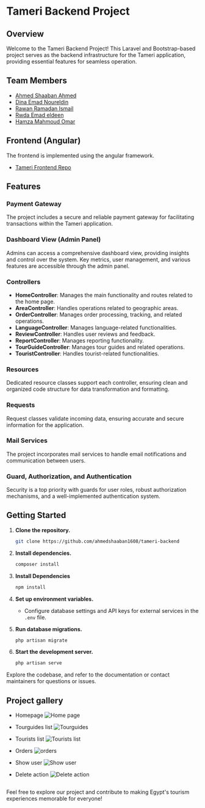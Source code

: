 # Tameri Backend Project

## Overview

Welcome to the Tameri Backend Project! This Laravel and Bootstrap-based project serves as the backend infrastructure for the Tameri application, providing essential features for seamless operation.

## Team Members
- [Ahmed Shaaban Ahmed](https://github.com/ahmedshaaban1608)
- [Dina Emad Noureldin](https://github.com/dinaemad88)
- [Rawan Ramadan Ismail](https://github.com/rawanramadan22)
- [Rwda Emad eldeen](https://github.com/rwda)
- [Hamza Mahmoud Omar](https://github.com/hamza-halawa2020)


## Frontend (Angular)
The frontend is implemented using the angular framework.
- [Tameri Frontend Repo](https://github.com/ahmedshaaban1608/Ta-meri)

## Features

### Payment Gateway

The project includes a secure and reliable payment gateway for facilitating transactions within the Tameri application.

### Dashboard View (Admin Panel)

Admins can access a comprehensive dashboard view, providing insights and control over the system. Key metrics, user management, and various features are accessible through the admin panel.

### Controllers

- **HomeController**: Manages the main functionality and routes related to the home page.
- **AreaController**: Handles operations related to geographic areas.
- **OrderController**: Manages order processing, tracking, and related operations.
- **LanguageController**: Manages language-related functionalities.
- **ReviewController**: Handles user reviews and feedback.
- **ReportController**: Manages reporting functionality.
- **TourGuideController**: Manages tour guides and related operations.
- **TouristController**: Handles tourist-related functionalities.

### Resources

Dedicated resource classes support each controller, ensuring clean and organized code structure for data transformation and formatting.

### Requests

Request classes validate incoming data, ensuring accurate and secure information for the application.

### Mail Services

The project incorporates mail services to handle email notifications and communication between users.

### Guard, Authorization, and Authentication

Security is a top priority with guards for user roles, robust authorization mechanisms, and a well-implemented authentication system.

## Getting Started

1. **Clone the repository.**
    ```bash
    git clone https://github.com/ahmedshaaban1608/tameri-backend
    ```

2. **Install dependencies.**
    ```bash
    composer install
    ```
3. **Install Dependencies**
    ```bash
    npm install
    ```
4. **Set up environment variables.**
    - Configure database settings and API keys for external services in the `.env` file.

5. **Run database migrations.**
    ```bash
    php artisan migrate
    ```

6. **Start the development server.**
    ```bash
    php artisan serve
    ```

Explore the codebase, and refer to the documentation or contact maintainers for questions or issues.

##
## Project gallery
- Homepage
![Home page](screenshots/home.png)

- Tourguides list
![Tourguides](screenshots/tourguides.png)

- Tourists list
![Tourists list](screenshots/tourist.png)

- Orders
![orders](screenshots/orders.png)

- Show user
![Show user](screenshots/showuser.png)

- Delete action
![Delete action](screenshots/delete.png)

##
Feel free to explore our project and contribute to making Egypt's tourism experiences memorable for everyone!
